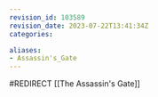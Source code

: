 ```yaml
---
revision_id: 103589
revision_date: 2023-07-22T13:41:34Z
categories:

aliases:
- Assassin's_Gate
---
```


#REDIRECT [[The Assassin's Gate]]